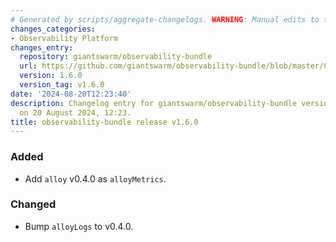 ```yaml
---
# Generated by scripts/aggregate-changelogs. WARNING: Manual edits to this files will be overwritten.
changes_categories:
- Observability Platform
changes_entry:
  repository: giantswarm/observability-bundle
  url: https://github.com/giantswarm/observability-bundle/blob/master/CHANGELOG.md#160---2024-08-20
  version: 1.6.0
  version_tag: v1.6.0
date: '2024-08-20T12:23:40'
description: Changelog entry for giantswarm/observability-bundle version 1.6.0, published
  on 20 August 2024, 12:23.
title: observability-bundle release v1.6.0
---
```


### Added
- Add `alloy` v0.4.0 as `alloyMetrics`.
### Changed
- Bump `alloyLogs` to v0.4.0.

